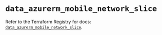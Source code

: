 # `data_azurerm_mobile_network_slice`

Refer to the Terraform Registry for docs: [`data_azurerm_mobile_network_slice`](https://registry.terraform.io/providers/hashicorp/azurerm/3.101.0/docs/data-sources/mobile_network_slice).
